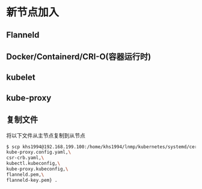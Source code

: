 # 新节点加入

## Flanneld

## Docker/Containerd/CRI-O(容器运行时)

## kubelet

## kube-proxy

## 复制文件

将以下文件从主节点复制到从节点

```bash
$ scp khs1994@192.168.199.100:/home/khs1994/lnmp/kubernetes/systemd/certs/{kubelet-config.yaml,\
kube-proxy.config.yaml,\
csr-crb.yaml,\
kubectl.kubeconfig,\
kube-proxy.kubeconfig,\
flanneld.pem,\
flanneld-key.pem} .
```
